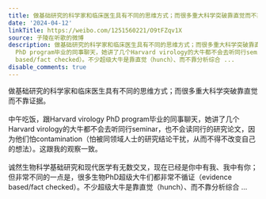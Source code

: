 ```yaml
---
title: 做基础研究的科学家和临床医生具有不同的思维方式；而很多重大科学突破靠直觉而不靠证据。中午吃饭，跟Harvard virology PhD program毕业的同事聊天，她讲了几个...
date: '2024-04-12'
linkTitle: https://weibo.com/1251560221/O9tFZqv1X
source: 子陵在听歌的微博
description: 做基础研究的科学家和临床医生具有不同的思维方式；而很多重大科学突破靠直觉而不靠证据。<br><br>中午吃饭，跟Harvard virology
  PhD program毕业的同事聊天，她讲了几个Harvard virology的大牛都不会去听同行seminar，也不会读同行的研究论文，因为他们怕contamination（怕被同领域人士的研究结论干扰，从而不得不改变自己的想法）。这跟我的观察一致。<br><br>诚然生物科学基础研究和现代医学有无数交叉，现在已经是你中有我、我中有你；但非常不同的一点是，很多生物PhD超级大牛们都非常不循证（evidence
  based/fact checked）。不少超级大牛是靠直觉（hunch）、而不靠分析综合 ...
disable_comments: true
---
```

做基础研究的科学家和临床医生具有不同的思维方式；而很多重大科学突破靠直觉而不靠证据。<br><br>中午吃饭，跟Harvard virology PhD program毕业的同事聊天，她讲了几个Harvard virology的大牛都不会去听同行seminar，也不会读同行的研究论文，因为他们怕contamination（怕被同领域人士的研究结论干扰，从而不得不改变自己的想法）。这跟我的观察一致。<br><br>诚然生物科学基础研究和现代医学有无数交叉，现在已经是你中有我、我中有你；但非常不同的一点是，很多生物PhD超级大牛们都非常不循证（evidence based/fact checked）。不少超级大牛是靠直觉（hunch）、而不靠分析综合 ...